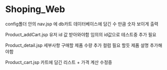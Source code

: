 # Shoping_Web



config폴더 안의 nav.jsp 에 db카트 데이터베이스에 담긴 수 만큼 숫자 보이게 출력

Product_addCart.jsp 유저 id 값 받아와야함 임의의 id값으로 테스트중 추가 필요

Product_detail.jsp 세부사항 구매할 제품 수량 추가 컬럼 필요 할듯 제품 설명 추가해야함

Product_cart.jsp 카트에 담긴 리스트 + 가격 계산 수정중 
